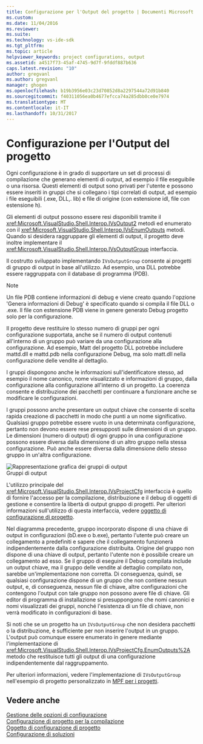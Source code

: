 ```yaml
---
title: Configurazione per l'Output del progetto | Documenti Microsoft
ms.custom: 
ms.date: 11/04/2016
ms.reviewer: 
ms.suite: 
ms.technology: vs-ide-sdk
ms.tgt_pltfrm: 
ms.topic: article
helpviewer_keywords: project configurations, output
ms.assetid: a4517f73-45af-4745-9d7f-9fddf887b636
caps.latest.revision: "10"
author: gregvanl
ms.author: gregvanl
manager: ghogen
ms.openlocfilehash: b19b3956e03c23d70852d8a2297544a72d91b840
ms.sourcegitcommit: f40311056ea0b4677efcca74a285dbb0ce0e7974
ms.translationtype: MT
ms.contentlocale: it-IT
ms.lasthandoff: 10/31/2017
---
```

# <a name="project-configuration-for-output"></a>Configurazione per l'Output del progetto
Ogni configurazione è in grado di supportare un set di processi di compilazione che generano elementi di output, ad esempio il file eseguibile o una risorsa. Questi elementi di output sono privati per l'utente e possono essere inseriti in gruppi che si collegano i tipi correlati di output, ad esempio i file eseguibili (.exe, DLL,. lib) e file di origine (con estensione idl, file con estensione h).  
  
 Gli elementi di output possono essere resi disponibili tramite il <xref:Microsoft.VisualStudio.Shell.Interop.IVsOutput2> metodi ed enumerato con il <xref:Microsoft.VisualStudio.Shell.Interop.IVsEnumOutputs> metodi. Quando si desidera raggruppare gli elementi di output, il progetto deve inoltre implementare il <xref:Microsoft.VisualStudio.Shell.Interop.IVsOutputGroup> interfaccia.  
  
 Il costrutto sviluppato implementando `IVsOutputGroup` consente ai progetti di gruppo di output in base all'utilizzo. Ad esempio, una DLL potrebbe essere raggruppata con il database di programma (PDB).  
  
> [!NOTE]
>  Un file PDB contiene informazioni di debug e viene creato quando l'opzione 'Genera informazioni di Debug' è specificato quando si compila il file DLL o .exe. Il file con estensione PDB viene in genere generato Debug progetto solo per la configurazione.  
  
 Il progetto deve restituire lo stesso numero di gruppi per ogni configurazione supportata, anche se il numero di output contenuti all'interno di un gruppo può variare da una configurazione alla configurazione. Ad esempio, Matt del progetto DLL potrebbe includere mattd.dll e mattd.pdb nella configurazione Debug, ma solo matt.dll nella configurazione delle vendite al dettaglio.  
  
 I gruppi dispongono anche le informazioni sull'identificatore stesso, ad esempio il nome canonico, nome visualizzato e informazioni di gruppo, dalla configurazione alla configurazione all'interno di un progetto. La coerenza consente e distribuzione dei pacchetti per continuare a funzionare anche se modificare le configurazioni.  
  
 I gruppi possono anche presentare un output chiave che consente di scelta rapida creazione di pacchetti in modo che punti a un nome significativo. Qualsiasi gruppo potrebbe essere vuoto in una determinata configurazione, pertanto non devono essere rese presupposti sulle dimensioni di un gruppo. Le dimensioni (numero di output) di ogni gruppo in una configurazione possono essere diversa dalla dimensione di un altro gruppo nella stessa configurazione. Può anche essere diversa dalla dimensione dello stesso gruppo in un'altra configurazione.  
  
 ![Rappresentazione grafica dei gruppi di output](../../extensibility/internals/media/vsoutputgroups.gif "vsOutputGroups")  
Gruppi di output  
  
 L'utilizzo principale del <xref:Microsoft.VisualStudio.Shell.Interop.IVsProjectCfg> interfaccia è quello di fornire l'accesso per la compilazione, distribuzione e il debug di oggetti di gestione e consentire la libertà di output gruppo di progetti. Per ulteriori informazioni sull'utilizzo di questa interfaccia, vedere [oggetto di configurazione di progetto](../../extensibility/internals/project-configuration-object.md).  
  
 Nel diagramma precedente, gruppo incorporato dispone di una chiave di output in configurazioni (bD.exe o b.exe), pertanto l'utente può creare un collegamento a predefiniti e sapere che il collegamento funzionerà indipendentemente dalla configurazione distribuita. Origine del gruppo non dispone di una chiave di output, pertanto l'utente non è possibile creare un collegamento ad esso. Se il gruppo di eseguire il Debug compilata include un output chiave, ma il gruppo delle vendite al dettaglio compilato non, sarebbe un'implementazione non corretta. Di conseguenza, quindi, se qualsiasi configurazione dispone di un gruppo che non contiene nessun output, e, di conseguenza, nessun file di chiave, altre configurazioni che contengono l'output con tale gruppo non possono avere file di chiave. Gli editor di programma di installazione si presuppongono che nomi canonici e nomi visualizzati dei gruppi, nonché l'esistenza di un file di chiave, non verrà modificato in configurazioni di base.  
  
 Si noti che se un progetto ha un `IVsOutputGroup` che non desidera pacchetti o la distribuzione, è sufficiente per non inserire l'output in un gruppo. L'output può comunque essere enumerato in genere mediante l'implementazione di <xref:Microsoft.VisualStudio.Shell.Interop.IVsProjectCfg.EnumOutputs%2A> metodo che restituisce tutti gli output di una configurazione indipendentemente dal raggruppamento.  
  
 Per ulteriori informazioni, vedere l'implementazione di `IVsOutputGroup` nell'esempio di progetto personalizzato in [MPF per i progetti](http://mpfproj12.codeplex.com).  
  
## <a name="see-also"></a>Vedere anche  
 [Gestione delle opzioni di configurazione](../../extensibility/internals/managing-configuration-options.md)   
 [Configurazione di progetto per la compilazione](../../extensibility/internals/project-configuration-for-building.md)   
 [Oggetto di configurazione di progetto](../../extensibility/internals/project-configuration-object.md)   
 [Configurazione di soluzioni](../../extensibility/internals/solution-configuration.md)